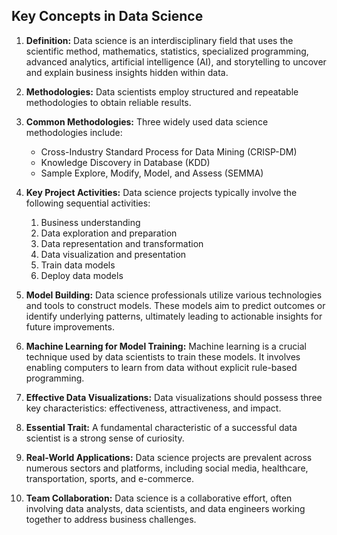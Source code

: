 ## Key Concepts in Data Science

1. **Definition:** Data science is an interdisciplinary field that uses the scientific method, mathematics, statistics, specialized programming, advanced analytics, artificial intelligence (AI), and storytelling to uncover and explain business insights hidden within data.

2. **Methodologies:** Data scientists employ structured and repeatable methodologies to obtain reliable results.

3. **Common Methodologies:** Three widely used data science methodologies include:
    * Cross-Industry Standard Process for Data Mining (CRISP-DM)
    * Knowledge Discovery in Database (KDD)
    * Sample Explore, Modify, Model, and Assess (SEMMA)

4. **Key Project Activities:** Data science projects typically involve the following sequential activities:
    1. Business understanding
    2. Data exploration and preparation
    3. Data representation and transformation
    4. Data visualization and presentation
    5. Train data models
    6. Deploy data models

5. **Model Building:** Data science professionals utilize various technologies and tools to construct models. These models aim to predict outcomes or identify underlying patterns, ultimately leading to actionable insights for future improvements.

6. **Machine Learning for Model Training:** Machine learning is a crucial technique used by data scientists to train these models. It involves enabling computers to learn from data without explicit rule-based programming.

7. **Effective Data Visualizations:** Data visualizations should possess three key characteristics: effectiveness, attractiveness, and impact.

8. **Essential Trait:** A fundamental characteristic of a successful data scientist is a strong sense of curiosity.

9. **Real-World Applications:** Data science projects are prevalent across numerous sectors and platforms, including social media, healthcare, transportation, sports, and e-commerce.

10. **Team Collaboration:** Data science is a collaborative effort, often involving data analysts, data scientists, and data engineers working together to address business challenges.
